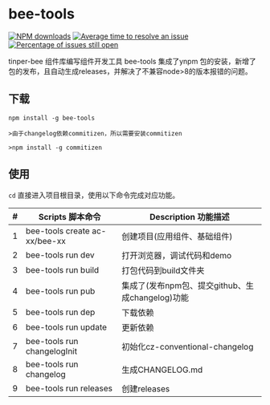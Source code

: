 # bee-tools

[![NPM downloads](http://img.shields.io/npm/dm/bee-tools.svg?style=flat)](https://npmjs.org/package/bee-tools)
[![Average time to resolve an issue](http://isitmaintained.com/badge/resolution/tinper-bee/bee-tools.svg)](http://isitmaintained.com/project/tinper-bee/bee-tools "Average time to resolve an issue")
[![Percentage of issues still open](http://isitmaintained.com/badge/open/tinper-bee/bee-tools.svg)](http://isitmaintained.com/project/tinper-bee/bee-tools "Percentage of issues still open")

tinper-bee 组件库编写组件开发工具
bee-tools 集成了ynpm 包的安装，新增了包的发布，且自动生成releases，并解决了不兼容node>8的版本报错的问题。

## 下载
```
npm install -g bee-tools

>由于changelog依赖commitizen，所以需要安装commitizen

>npm install -g commitizen

```
## 使用

`cd` 直接进入项目根目录，使用以下命令完成对应功能。


| # | Scripts 脚本命令 | Description 功能描述 |
| --- | --- | --- |
| 1 | bee-tools create ac-xx/bee-xx | 创建项目(应用组件、基础组件) |
| 2 | bee-tools run dev | 打开浏览器，调试代码和demo |
| 3 | bee-tools run build | 打包代码到build文件夹 |
| 4 | bee-tools run pub | 集成了(发布npm包、提交github、生成changelog)功能|
| 5 | bee-tools run dep | 下载依赖 |
| 6 | bee-tools run update | 更新依赖 |
| 7 | bee-tools run changelogInit | 初始化cz-conventional-changelog |
| 8 | bee-tools run changelog | 生成CHANGELOG.md |
| 9 | bee-tools run releases | 创建releases |
